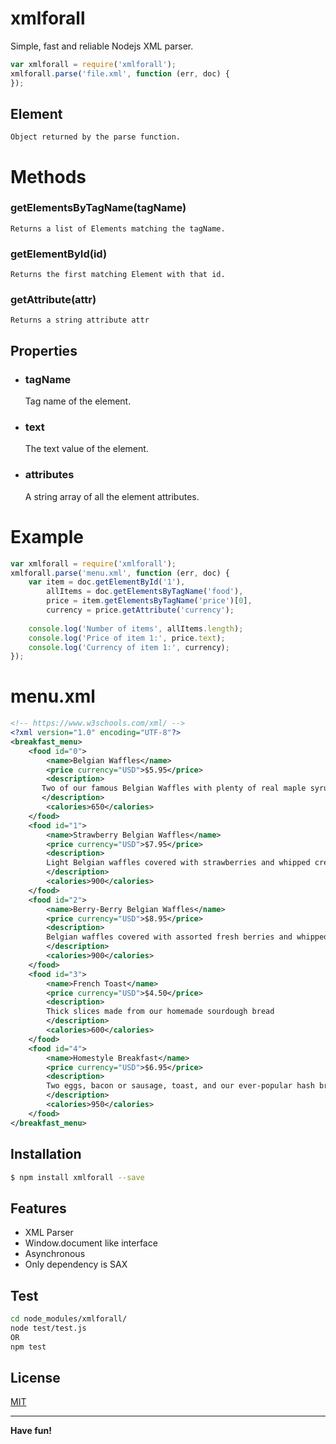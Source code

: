# xmlforall
Simple, fast and reliable Nodejs XML parser.
```js
var xmlforall = require('xmlforall');
xmlforall.parse('file.xml', function (err, doc) {
});
```

## Element
    Object returned by the parse function.
# Methods
### getElementsByTagName(tagName)
    Returns a list of Elements matching the tagName.
### getElementById(id)
    Returns the first matching Element with that id.
### getAttribute(attr)
    Returns a string attribute attr
## Properties
- ### tagName
    Tag name of the element.
- ### text
    The text value of the element.
- ### attributes
    A string array of all the element attributes.


# Example
```js
var xmlforall = require('xmlforall');
xmlforall.parse('menu.xml', function (err, doc) {
    var item = doc.getElementById('1'),
        allItems = doc.getElementsByTagName('food'),
        price = item.getElementsByTagName('price')[0],
        currency = price.getAttribute('currency');
        
    console.log('Number of items', allItems.length);
    console.log('Price of item 1:', price.text);
    console.log('Currency of item 1:', currency);
});
```

# menu.xml

```xml
<!-- https://www.w3schools.com/xml/ -->
<?xml version="1.0" encoding="UTF-8"?>
<breakfast_menu>
    <food id="0">
        <name>Belgian Waffles</name>
        <price currency="USD">$5.95</price>
        <description>
       Two of our famous Belgian Waffles with plenty of real maple syrup
       </description>
        <calories>650</calories>
    </food>
    <food id="1">
        <name>Strawberry Belgian Waffles</name>
        <price currency="USD">$7.95</price>
        <description>
        Light Belgian waffles covered with strawberries and whipped cream
        </description>
        <calories>900</calories>
    </food>
    <food id="2">
        <name>Berry-Berry Belgian Waffles</name>
        <price currency="USD">$8.95</price>
        <description>
        Belgian waffles covered with assorted fresh berries and whipped cream
        </description>
        <calories>900</calories>
    </food>
    <food id="3">
        <name>French Toast</name>
        <price currency="USD">$4.50</price>
        <description>
        Thick slices made from our homemade sourdough bread
        </description>
        <calories>600</calories>
    </food>
    <food id="4">
        <name>Homestyle Breakfast</name>
        <price currency="USD">$6.95</price>
        <description>
        Two eggs, bacon or sausage, toast, and our ever-popular hash browns
        </description>
        <calories>950</calories>
    </food>
</breakfast_menu>
```
## Installation
```bash
$ npm install xmlforall --save
```

## Features
- XML Parser
- Window.document like interface 
- Asynchronous 
- Only dependency is SAX

## Test
```bash
cd node_modules/xmlforall/
node test/test.js
OR
npm test
```

## License

[MIT](LICENSE)

----


**Have fun!**


   [dill]: <https://github.com/joemccann/dillinger>
   [git-repo-url]: <https://github.com/joemccann/dillinger.git>
   [john gruber]: <http://daringfireball.net>
   [@thomasfuchs]: <http://twitter.com/thomasfuchs>
   [df1]: <http://daringfireball.net/projects/markdown/>
   [markdown-it]: <https://github.com/markdown-it/markdown-it>
   [Ace Editor]: <http://ace.ajax.org>
   [node.js]: <http://nodejs.org>
   [Twitter Bootstrap]: <http://twitter.github.com/bootstrap/>
   [keymaster.js]: <https://github.com/madrobby/keymaster>
   [jQuery]: <http://jquery.com>
   [@tjholowaychuk]: <http://twitter.com/tjholowaychuk>
   [express]: <http://expressjs.com>
   [AngularJS]: <http://angularjs.org>
   [Gulp]: <http://gulpjs.com>
   [ws]: <https://github.com/websockets/ws> 
   [PlDb]: <https://github.com/joemccann/dillinger/tree/master/plugins/dropbox/README.md>
   [PlGh]:  <https://github.com/joemccann/dillinger/tree/master/plugins/github/README.md>
   [PlGd]: <https://github.com/joemccann/dillinger/tree/master/plugins/googledrive/README.md>
   [PlOd]: <https://github.com/joemccann/dillinger/tree/master/plugins/onedrive/README.md>
